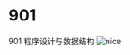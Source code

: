 # 901
901 程序设计与数据结构
![nice](https://ss2.bdstatic.com/70cFvnSh_Q1YnxGkpoWK1HF6hhy/it/u=3173816628,3354165492&fm=26&gp=0.jpg)
